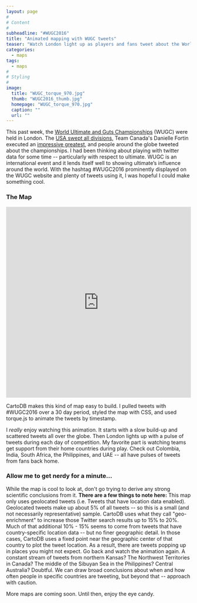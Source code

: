 ```yaml
---
layout: page
#
# Content
#
subheadline: "#WUGC2016"
title: "Animated mapping with WUGC tweets"
teaser: "Watch London light up as players and fans tweet about the World Ultimate & Guts Championships"
categories:
  - maps
tags:
  - maps
#
# Styling
#
image:
  title: "WUGC_torque_970.jpg"
  thumb: "WUGC2016_thumb.jpg"
  homepage: "WUGC_torque_970.jpg"
  caption: ""
  url: ""
---
```




 [1]: #
 [2]: #
 [3]: #
 [4]: #
 [5]: #
 [6]: #
 [7]: #
 [8]: #
 [9]: #
 [10]: #

This past week, the [World Ultimate and Guts Championships](http://wugc2016.com/) (WUGC) were held in London. The [USA swept all divisions](http://ultiworld.com/2016/06/25/usa-sweep/), Team Canada's Danielle Fortin executed an [impressive greatest](https://www.facebook.com/UltimateCanada/videos/1286956634647900/), and people around the globe tweeted about the championships. I had been thinking about playing with twitter data for some time -- particularly with respect to ultimate. WUGC is an international event and it lends itself well to showing ultimate’s influence around the world. With the hashtag #WUGC2016 prominently displayed on the WUGC website and plenty of tweets using it, I was hopeful I could make something cool.

### The Map
<iframe width="100%" height="520" frameborder="0" src="https://nwilgruber.cartodb.com/viz/49cff1b6-3d73-11e6-9502-0e787de82d45/embed_map" allowfullscreen webkitallowfullscreen mozallowfullscreen oallowfullscreen msallowfullscreen></iframe>

CartoDB makes this kind of map easy to build. I pulled tweets with #WUGC2016 over a 30 day period, styled the map with CSS, and used torque.js to animate the tweets by timestamp.

I *really* enjoy watching this animation. It starts with a slow build-up and scattered tweets all over the globe. Then London lights up with a pulse of tweets during each day of competition. My favorite part is watching teams get support from their home countries during play. Check out Colombia, India, South Africa, the Philippines, and UAE -- all have pulses of tweets from fans back home.  

### Allow me to get nerdy for a minute... 
While the map is cool to look at, don't go trying to derive any strong scientific conclusions from it. **There are a few things to note here:** This map only uses geolocated tweets (i.e. Tweets that have location data enabled). Geolocated tweets make up about 5% of all tweets -- so this is a small (and not necessarily representative) sample. CartoDB uses what they call "geo-enrichment" to increase those Twitter search results up to 15% to 20%. Much of that additional 10% - 15% seems to come from tweets that have country-specific location data -- but no finer geographic detail. In those cases, CartoDB uses a fixed point near the geographic center of that country to plot the tweet location. As a result, there are tweets popping up in places you might not expect. Go back and watch the animation again. A constant stream of tweets from northern Kansas? The Northwest Territories in Canada? The middle of the Sibuyan Sea in the Philippines? Central Australia? Doubtful. We can draw broad conclusions about when and how often people in specific countries are tweeting, but beyond that -- approach with caution.    

More maps are coming soon. Until then, enjoy the eye candy. 
